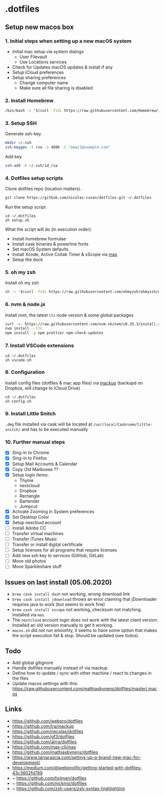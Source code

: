 # .dotfiles

## Setup new macos box

### 1. Initial steps when setting up a new macOS system

- Initial mac setup via system dialogs
  - User Filevault
  - Use Locations services
- Check for Updates macOS updates & install if any
- Setup iCloud preferences
- Setup sharing preferences
  - Change computer name
  - Make sure all file sharing is disabled

### 2. Install Homebrew

```bash
/bin/bash -c "$(curl -fsSL https://raw.githubusercontent.com/Homebrew/install/master/install.sh)"
```

### 3. Setup SSH

Generate ssh-key.

```bash
mkdir ~/.ssh
ssh-keygen -t rsa -b 4096 -C "email@example.com"
```

Add key.

```bash
ssh-add -K ~/.ssh/id_rsa
```

### 4. Dotfiles setup scripts

Clone dotfiles repo (location matters).

```bash
git clone https://github.com/nicolas-cusan/dotfiles.git ~/.dotfiles
```

Run the setup script

```
cd ~/.dotfiles
sh setup.sh
```

What the script will do (in execution order):

- Install homebrew formulae
- Install cask binaries & powerline fonts
- Set macOS System defaults
- Install Xcode, Active Collab Timer & xScope via [mas](https://github.com/mas-cli/mas)
- Setup the dock

### 5. oh my zsh

Install oh my zsh

```bash
sh -c "$(curl -fsSL https://raw.githubusercontent.com/ohmyzsh/ohmyzsh/master/tools/install.sh)"
```

### 6. nvm & node.js

Install nvm, the latest `lts` node version & some global packages

```bash
curl -o- https://raw.githubusercontent.com/nvm-sh/nvm/v0.35.3/install.sh | bash
nvm install --lts
npm install -g npm prettier npm-check-updates
```

### 7. Install VSCode extensions

```
cd ~/.dotfiles
sh vscode.sh
```

### 8. Configuration

Install config files (dotfiles & mac app files) via [mackup](https://github.com/lra/mackup) (backupd on Dropbox, will change to iCloud Drive)

```
cd ~/.dotfiles
sh config.sh
```

### 9. Install Little Snitch

`.dmg` file installed via cask will be located at `/usr/local/Caskroom/little-snitch/` and has to be executed manually

### 10. Further manual steps

- [x] Sing-in to Chrome
- [x] Sing-in to Firefox
- [x] Setup Mail Accounts & Calendar
- [x] Copy Old Mailboxes ??
- [x] Setup login items:
  - Thyme
  - nextcloud
  - Dropbox
  - Rectangle
  - Bartender
  - Jumpcut
- [x] Activate Zooming in System preferences
- [x] Set Desktop Color
- [x] Setup nexcloud account
- [ ] Install Adobe CC
- [ ] Transfer virtual machines
- [ ] Transfer iTunes Music
- [ ] Transfer or install digital certificate
- [ ] Setup licenses for all programs that require licenses
- [ ] Add new ssh key to services (GitHub, GitLab)
- [ ] Move old photos
- [ ] Move Sparkleshare stuff

## Issues on last install (05.06.2020)

- `brew cask install dash` not working, wrong download link
- `brew cask install jdownload` throws an error claiming that jDownloader requires java to work (but seems to work fine)
- `brew cask install xscope` not working, checksum not matching. Installed via `mas`
- The `nextcloud` account login does not work with the latest client version. Installed an old version manually to get it working.
- `macos.sh` did not run smoothly, it seems to have some option that makes the script execution fail & stop. Should be updated (see todos).

## Todo

- Add global gitignore
- Handle dotfiles manually instead of via mackup
- Define how to update / sync with other machine / react to changes in the files
- Update macos settings with this: https://raw.githubusercontent.com/mathiasbynens/dotfiles/master/.macos

## Links

- https://github.com/webpro/dotfiles
- https://github.com/lra/mackup
- https://github.com/necolas/dotfiles
- https://github.com/gf3/dotfiles
- https://github.com/alrra/dotfiles
- https://github.com/mas-cli/mas
- https://github.com/mathiasbynens/dotfiles
- https://www.taniarascia.com/setting-up-a-brand-new-mac-for-development/
- https://medium.com/@webprolific/getting-started-with-dotfiles-43c3602fd789
- ~ https://github.com/holman/dotfiles
- ~ https://github.com/nicknisi/dotfiles
- ~ https://github.com/zsh-users/zsh-syntax-highlighting
